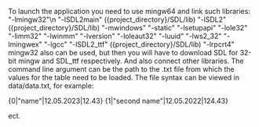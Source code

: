 To launch the application you need to use mingw64 and link such libraries:
    "-lmingw32"\n
    "-lSDL2main" ({project_directory}/SDL/lib)
    "-lSDL2" ({project_directory}/SDL/lib)
    "-mwindows"
    "-static"
    "-lsetupapi"
    "-lole32"
    "-limm32"
    "-lwinmm"
    "-lversion"
    "-loleaut32"
    "-luuid"
    "-lws2_32"
    "-lmingwex"
    "-lgcc"
    "-lSDL2_ttf" ({project_directory}/SDL/lib)
    "-lrpcrt4"
mingw32 also can be used, but then you will have to download SDL for 32-bit mingw and SDL_ttf respectively. And also connect other libraries.
The command line argument can be the path to the .txt file from which the values ​​for the table need to be loaded.
The file syntax can be viewed in data/data.txt, for example:

{0|"name"|12.05.2023|12.43}
{1|"second name"|12.05.2022|124.43}

ect.
